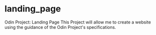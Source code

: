 # landing_page
Odin Project: Landing Page
This Project will allow me to create a website using the guidance of the Odin Project's specifications. 